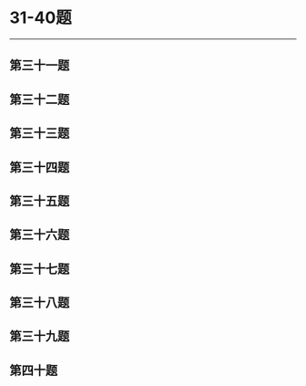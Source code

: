 # 31-40题
***
## 第三十一题



## 第三十二题



## 第三十三题



## 第三十四题



## 第三十五题



## 第三十六题



## 第三十七题



## 第三十八题



## 第三十九题



## 第四十题



